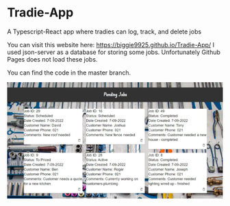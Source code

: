 # Tradie-App
A Typescript-React app where tradies can log, track, and delete jobs

You can visit this website here: https://biggie9925.github.io/Tradie-App/
I used json-server as a database for storing some jobs. Unfortunately Github Pages does not load these jobs.

You can find the code in the master branch.

![alt text](https://github.com/biggie9925/Tradie-App/blob/main/pending_jobs.jpg?raw=true)


